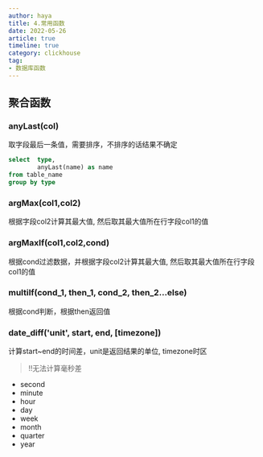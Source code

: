 ```yaml
---
author: haya
title: 4.常用函数
date: 2022-05-26
article: true
timeline: true
category: clickhouse
tag:
- 数据库函数
---
```


## 聚合函数

### anyLast(col)

取字段最后一条值，需要排序，不排序的话结果不确定

```sql
select  type, 
        anyLast(name) as name
from table_name
group by type
```

### argMax(col1,col2)
根据字段col2计算其最大值, 然后取其最大值所在行字段col1的值

### argMaxIf(col1,col2,cond)
根据cond过滤数据，并根据字段col2计算其最大值, 然后取其最大值所在行字段col1的值

### multiIf(cond_1, then_1, cond_2, then_2…else)
根据cond判断，根据then返回值

### date_diff('unit', start, end, [timezone])
计算start~end的时间差，unit是返回结果的单位, timezone时区
> !!无法计算毫秒差
- second
- minute
- hour
- day
- week
- month
- quarter
- year


